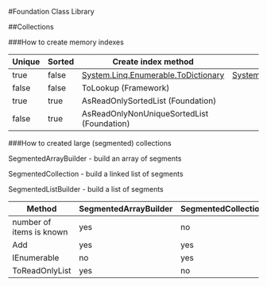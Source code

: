 #Foundation Class Library

##Collections

###How to create memory indexes

|Unique|Sorted|Create index method|Class implementing the index|
|------|------|-------------------|----------------------------|
|true|false|[System.Linq.Enumerable.ToDictionary](https://msdn.microsoft.com/en-us/library/system.linq.enumerable.todictionary(v=vs.110).aspx) |[System.Collections.Generic.Dictionary<TKey,TValue>](https://msdn.microsoft.com/en-us/library/xfhwa508(v=vs.110).aspx)
|false|false|ToLookup (Framework)|
|true|true|AsReadOnlySortedList (Foundation)|
|false|true|AsReadOnlyNonUniqueSortedList (Foundation)|

###How to created large (segmented) collections

SegmentedArrayBuilder - build an array of segments

SegmentedCollection - build a linked list of segments

SegmentedListBuilder - build a list of segments

|Method|SegmentedArrayBuilder|SegmentedCollection|SegmentedListBuilder|
|------|---------------------|-------------------|--------------------|
|number of items is known|yes|no|no|
|Add|yes|yes|yes|
|IEnumerable|no|yes|no|
|ToReadOnlyList|yes|no|yes|
